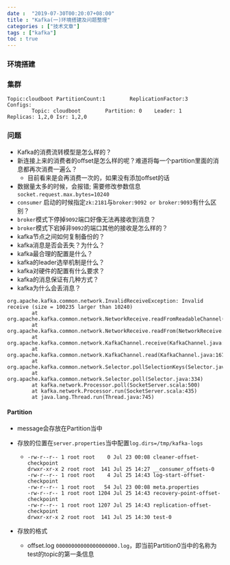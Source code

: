 ```yaml
---
date :  "2019-07-30T00:20:07+08:00" 
title : "Kafka(一)环境搭建及问题整理" 
categories : ["技术文章"] 
tags : ["kafka"] 
toc : true
---
```


### 环境搭建

### 集群

```shell
Topic:cloudboot PartitionCount:1        ReplicationFactor:3     Configs:
        Topic: cloudboot        Partition: 0    Leader: 1       Replicas: 1,2,0 Isr: 1,2,0
```



### 问题

- Kafka的消费流转模型是怎么样的？
- 新连接上来的消费者的offset是怎么样的呢？难道将每一个partition里面的消息都再次消费一遍么？
  - 目前看来是会再消费一次的，如果没有添加offset的话
- 数据量太多的时候，会报错; 需要修改参数信息`socket.request.max.bytes=10240`
- `consumer` 启动的时候指定`zk:2181`与`broker:9092 or broker:9093`有什么区别？
- `broker`模式下停掉`9092`端口好像无法再接收到消息？
- `broker`模式下宕掉非`9092`的端口其他的接收是怎么样的？
- kafka节点之间如何复制备份的？
- kafka消息是否会丢失？为什么？
- kafka最合理的配置是什么？
- kafka的leader选举机制是什么？
- kafka对硬件的配置有什么要求？
- kafka的消息保证有几种方式？
- kafka为什么会丢消息？

```shell
org.apache.kafka.common.network.InvalidReceiveException: Invalid receive (size = 100235 larger than 10240)
        at org.apache.kafka.common.network.NetworkReceive.readFromReadableChannel(NetworkReceive.java:95)
        at org.apache.kafka.common.network.NetworkReceive.readFrom(NetworkReceive.java:75)
        at org.apache.kafka.common.network.KafkaChannel.receive(KafkaChannel.java:203)
        at org.apache.kafka.common.network.KafkaChannel.read(KafkaChannel.java:167)
        at org.apache.kafka.common.network.Selector.pollSelectionKeys(Selector.java:390)
        at org.apache.kafka.common.network.Selector.poll(Selector.java:334)
        at kafka.network.Processor.poll(SocketServer.scala:500)
        at kafka.network.Processor.run(SocketServer.scala:435)
        at java.lang.Thread.run(Thread.java:745)
```



####  Partition

- message会存放在Partition当中

- 存放的位置在`server.properties`当中配置`log.dirs=/tmp/kafka-logs`

  - ```
    -rw-r--r-- 1 root root    0 Jul 23 00:08 cleaner-offset-checkpoint
    drwxr-xr-x 2 root root  141 Jul 25 14:27 __consumer_offsets-0
    -rw-r--r-- 1 root root    4 Jul 25 14:43 log-start-offset-checkpoint
    -rw-r--r-- 1 root root   54 Jul 23 00:08 meta.properties
    -rw-r--r-- 1 root root 1204 Jul 25 14:43 recovery-point-offset-checkpoint
    -rw-r--r-- 1 root root 1207 Jul 25 14:43 replication-offset-checkpoint
    drwxr-xr-x 2 root root  141 Jul 25 14:30 test-0
    ```

- 存放的格式
  
  -  offset.log `00000000000000000000.log`，即当前Partition0当中的名称为test的topic的第一条信息

